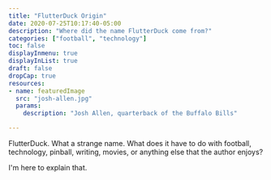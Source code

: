 ```yaml
---
title: "FlutterDuck Origin"
date: 2020-07-25T10:17:40-05:00
description: "Where did the name FlutterDuck come from?"
categories: ["football", "technology"]
toc: false
displayInmenu: true
displayInList: true
draft: false
dropCap: true
resources:
- name: featuredImage
  src: "josh-allen.jpg"
  params:
    description: "Josh Allen, quarterback of the Buffalo Bills"

---
```

FlutterDuck. What a strange name. What does it have to do with football, technology, pinball, writing, movies, or anything else that
the author enjoys? 

I'm here to explain that.

